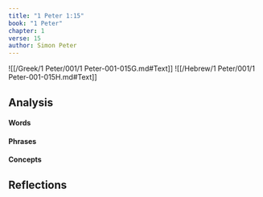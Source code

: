 ```yaml
---
title: "1 Peter 1:15"
book: "1 Peter"
chapter: 1
verse: 15
author: Simon Peter
---
```

![[/Greek/1 Peter/001/1 Peter-001-015G.md#Text]]
![[/Hebrew/1 Peter/001/1 Peter-001-015H.md#Text]]

## Analysis

#### Words

#### Phrases

#### Concepts

## Reflections
